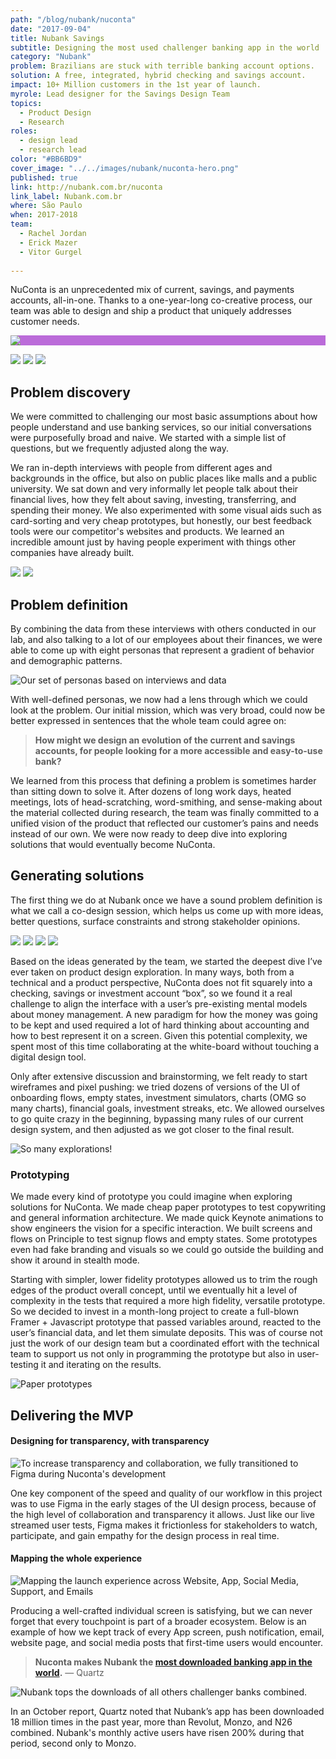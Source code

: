 ```yaml
---
path: "/blog/nubank/nuconta"
date: "2017-09-04"
title: Nubank Savings
subtitle: Designing the most used challenger banking app in the world
category: "Nubank"
problem: Brazilians are stuck with terrible banking account options.
solution: A free, integrated, hybrid checking and savings account.
impact: 10+ Million customers in the 1st year of launch.
myrole: Lead designer for the Savings Design Team
topics:
  - Product Design
  - Research
roles:
  - design lead
  - research lead
color: "#BB6BD9"
cover_image: "../../images/nubank/nuconta-hero.png"
published: true
link: http://nubank.com.br/nuconta
link_label: Nubank.com.br
where: São Paulo
when: 2017-2018
team:
  - Rachel Jordan
  - Erick Mazer
  - Vitor Gurgel
  
---
```


NuConta is an unprecedented mix of current, savings, and payments accounts, all-in-one. Thanks to a one-year-long co-creative process, our team was able to design and ship a product that uniquely addresses customer needs.

<div style="background: #BB6BD9" class="w-100 pa4 tc mt5 flex">
<img class="w-50 flex br2 mw5 center " src="../../images/nubank/nuconta-001.gif" />
</div>

![](../../images/nubank/nuconta-003.png)
![](../../images/nubank/nuconta-0009.png)
![](../../images/nubank/nuconta-0019.png)

## Problem discovery

We were committed to challenging our most basic assumptions about how people understand and use banking services, so our initial conversations were purposefully broad and naive. We started with a simple list of questions, but we frequently adjusted along the way.

We ran in-depth interviews with people from different ages and backgrounds in the office, but also on public places like malls and a public university. We sat down and very informally let people talk about their financial lives, how they felt about saving, investing, transferring, and spending their money. We also experimented with some visual aids such as card-sorting and very cheap prototypes, but honestly, our best feedback tools were our competitor's websites and products. We learned an incredible amount just by having people experiment with things other companies have already built.

![](../../images/nubank/nuconta-009.png)
![](../../images/nubank/nuconta-research.png)

## Problem definition

By combining the data from these interviews with others conducted in our lab, and also talking to a lot of our employees about their finances, we were able to come up with eight personas that represent a gradient of behavior and demographic patterns.

![Our set of personas based on interviews and data](../../images/nubank/nuconta-019.png)

With well-defined personas, we now had a lens through which we could look at the problem. Our initial mission, which was very broad, could now be better expressed in sentences that the whole team could agree on:

> __How might we design an evolution of the current and savings accounts, for people looking for a more accessible and easy-to-use bank?__

We learned from this process that defining a problem is sometimes harder than sitting down to solve it. After dozens of long work days, heated meetings, lots of head-scratching, word-smithing, and sense-making about the material collected during research, the team was finally committed to a unified vision of the product that reflected our customer’s pains and needs instead of our own. We were now ready to deep dive into exploring solutions that would eventually become NuConta.

## Generating solutions

The first thing we do at Nubank once we have a sound problem definition is what we call a co-design session, which helps us come up with more ideas, better questions, surface constraints and strong stakeholder opinions.

![](../../images/nubank/nuconta-020.png)
![](../../images/nubank/nuconta-021.jpeg)
![](../../images/nubank/nuconta-022.png)
![](../../images/nubank/nuconta-023.png)

Based on the ideas generated by the team, we started the deepest dive I’ve ever taken on product design exploration. In many ways, both from a technical and a product perspective, NuConta does not fit squarely into a checking, savings or investment account “box”, so we found it a real challenge to align the interface with a user’s pre-existing mental models about money management. A new paradigm for how the money was going to be kept and used required a lot of hard thinking about accounting and how to best represent it on a screen. Given this potential complexity, we spent most of this time collaborating at the white-board without touching a digital design tool.

Only after extensive discussion and brainstorming, we felt ready to start wireframes and pixel pushing: we tried dozens of versions of the UI of onboarding flows, empty states, investment simulators, charts (OMG so many charts), financial goals, investment streaks, etc. We allowed ourselves to go quite crazy in the beginning, bypassing many rules of our current design system, and then adjusted as we got closer to the final result.

![So many explorations!](../../images/nubank/nuconta-024.png)

### Prototyping

We made every kind of prototype you could imagine when exploring solutions for NuConta. We made cheap paper prototypes to test copywriting and general information architecture. We made quick Keynote animations to show engineers the vision for a specific interaction. We built screens and flows on Principle to test signup flows and empty states. Some prototypes even had fake branding and visuals so we could go outside the building and show it around in stealth mode.

Starting with simpler, lower fidelity prototypes allowed us to trim the rough edges of the product overall concept, until we eventually hit a level of complexity in the tests that required a more high fidelity, versatile prototype. So we decided to invest in a month-long project to create a full-blown Framer + Javascript prototype that passed variables around, reacted to the user’s financial data, and let them simulate deposits. This was of course not just the work of our design team but a coordinated effort with the technical team to support us not only in programming the prototype but also in user-testing it and iterating on the results.

![Paper prototypes](../../images/nubank/nuconta-025.png)

<!-- ![](../../images/nubank/nuconta-027.gif) -->

## Delivering the MVP

#### Designing for transparency, with transparency

![To increase transparency and collaboration, we fully transitioned to Figma during Nuconta's development](../../images/nubank/nuconta-028.png)

One key component of the speed and quality of our workflow in this project was to use Figma in the early stages of the UI design process, because of the high level of collaboration and transparency it allows. Just like our live streamed user tests, Figma makes it frictionless for stakeholders to watch, participate, and gain empathy for the design process in real time.

#### Mapping the whole experience

![Mapping the launch experience across Website, App, Social Media, Support, and Emails ](../../images/nubank/nuconta-029.png)

Producing a well-crafted individual screen is satisfying, but we can never forget that every touchpoint is part of a broader ecosystem. Below is an example of how we kept track of every App screen, push notification, email, website page, and social media posts that first-time users would encounter.

>  __Nuconta makes Nubank the [most downloaded banking app in the world](https://qz.com/1738245/nubanks-app-has-more-downloads-than-revolut-monzo-and-n26-combined/).__ — Quartz

![Nubank tops the downloads of all others challenger banks combined. ](../../images/nubank/nuconta-downloads.png)

In an October report, Quartz noted that Nubank’s app has been downloaded 18 million times in the past year, more than Revolut, Monzo, and N26 combined. Nubank's monthly active users have risen 200% during that period, second only to Monzo.
